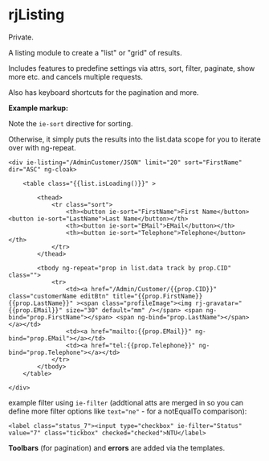 rjListing
==========
Private.

A listing module to create a "list" or "grid" of results.

Includes features to predefine settings via attrs, sort, filter, paginate, show more etc. and cancels multiple requests.

Also has keyboard shortcuts for the pagination and more.

**Example markup:**

Note the `ie-sort` directive for sorting.

Otherwise, it simply puts the results into the list.data scope for you to iterate over with ng-repeat.

	<div ie-listing="/AdminCustomer/JSON" limit="20" sort="FirstName" dir="ASC" ng-cloak>

	    <table class="{{list.isLoading()}}" >

			<thead>
			    <tr class="sort">
				    <th><button ie-sort="FirstName">First Name</button> <button ie-sort="LastName">Last Name</button></th>
				    <th><button ie-sort="EMail">EMail</button></th>
				    <th><button ie-sort="Telephone">Telephone</button></th>
			    </tr>
		    </thead>

		    <tbody ng-repeat="prop in list.data track by prop.CID" class="">
			    <tr>
					<td><a href="/Admin/Customer/{{prop.CID}}" class="customerName editBtn" title="{{prop.FirstName}} {{prop.LastName}}" ><span class="profileImage"><img rj-gravatar="{{prop.EMail}}" size="30" default="mm" /></span> <span ng-bind="prop.FirstName"></span> <span ng-bind="prop.LastName"></span></a></td>
					<td><a href="mailto:{{prop.EMail}}" ng-bind="prop.EMail"></a></td>
					<td><a href="tel:{{prop.Telephone}}" ng-bind="prop.Telephone"></a></td>
				</tr>
		    </tbody>
	    </table>

    </div>

example filter using `ie-filter` (addtional atts are merged in so you can define more filter options like `text="ne"` - for a notEqualTo comparison):

	<label class="status_7"><input type="checkbox" ie-filter="Status" value="7" class="tickbox" checked="checked">NTU</label>

**Toolbars** (for pagination) and **errors** are added via the templates.